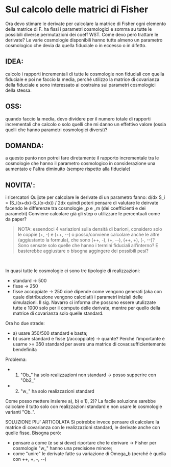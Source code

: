 # Sul calcolo delle matrici di Fisher

Ora devo stimare le derivate per calcolare la matrice di Fisher
ogni elemento della matrice di F. ha fissi i parametri cosmologici e somma su
tutte le possibili diverse permutazioni dei coeff WST.
Come devo però trattare le derivate? Le varie cosmologie disponibili hanno tutte
almeno un parametro cosmologico che devia da quella fiduciale o in eccesso o in
difetto.

## IDEA:
calcolo i rapporti incrementali di tutte le cosmologie non fiduciali con
quella fiduciale e poi ne faccio la media, perché utilizzo la matrice di
covarianza della fiduciale e sono interessato ai costrains sui parametri
cosmologici della stessa.

## OSS:
quando faccio la media, devo dividere per il numero totale di rapporti
incrementali che calcolo o solo quelli che mi danno un effettivo valore (ossia
quelli che hanno parametri cosmologici diversi)?

## DOMANDA:
a questo punto non potrei fare diretamente il rapporto incrementale
tra le cosmologie che hanno il parametro cosmologico in considerazione una
aumentato e l'altra diminuito (sempre rispetto alla fiduciale)

## NOVITA':
i ricercatori Quijote per calcolare le derivate di un parametro fanno:
d/dx S_i = (S_i(x+dx)-S_i(x-dx)) / 2dx
quindi poteri pensare di valutare le deirvate facendo le differenze tra 
cosmologie _p e _m (dei coefficienti e dei parametri)
Conviene calcolare già gli step o utilizzare le percentuali come da paper?

> NOTA: essendoci 4 variazioni sulla densità di barioni, considero solo le coppie 
(+, -) e (++, --) o posso/conviene calcolare anche le altre (aggiustanto la formula),
che sono (++, -), (+, --), (++, +), (-, --)?
Sono sensate solo quelle che hanno i termini fiduciali all'interno? E basterebbe
aggiustare o bisogna aggingere dei possibili pesi?

</br>

In quasi tutte le cosmologie ci sono tre tipologie di realizzazioni:
- standard -> 500
- fisse -> 250
- fisse accoppiate -> 250
cioè dipende come vengono generati (aka con quale distribuzione vengono calcolati) i
parametri iniziali delle simulazioni.
Il sig. Navarro ci informa che possono essere utulizzate tutte e 1000 solo per il
computo delle derivate, mentre per quello della matrice di covarianza solo quelle standard.

Ora ho due strade:
- a) usare 350/500 standard e basta;
- b) usare standard e fisse (/accoppiate) -> quante? Perché l'importante è usarne >= 350 standard
    per avere una matrice di covar.sufficientemente bendefinita

Problema:
- 1) "Ob_" ha solo realizzazioni non standard -> posso supperire con "Ob2_"
- 2) "w_" ha solo realizzazioni standard

Come posso mettere insieme a), b) e 1), 2)?
La facile soluzione sarebbe calcolare il tutto solo con realizzazioni standard e non usare
le cosmologie varianti "Ob_".

SOLUZIONE PIU' ARTICOLATA
Si potrebbe invece pensare di calcolare la matrice di covarianza con le realizzazioni standard,
le derivate anche con quelle fisse.
Bisogna però:
- pensare a come (e se si deve) riportare che le derivare -> Fisher per cosmologie "w_"
hanno una precisione minore;
- come "unire" le derivate fatte su variazione di Omega_b (perché è quella con ++, +, -, --) 
